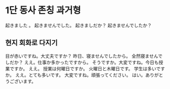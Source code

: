 # 1단 동사 존칭 과거형

起きました 。
起きませんでした。
起きましだか？
起きませんでしたか？

## 현지 회화로 다지기

目が赤いですね。大丈夫ですか？
昨日、寝ませんでしたから。
全然寝ませんでしだか？
ええ。仕事か多かったですから。
そうですか。大変ですね。今日も授業ですか。
ええ。
授業は何曜日ですか。
火曜日と木曜日です。
学生は多いですか。
ええ。とても多いです。
大変ですね。頑張ってください。
はい。ありがとうございます。

